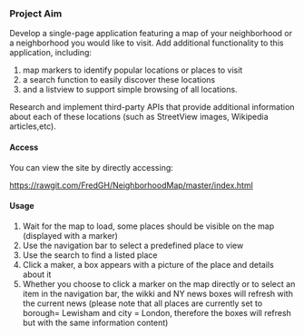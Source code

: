 ### Project Aim

Develop a single-page application featuring a map of your neighborhood or a neighborhood you would like to visit.
Add additional functionality to this application, including:
1. map markers to identify popular locations or places to visit
2. a search function to easily discover these locations
3. and a listview to support simple browsing of all locations.

Research and implement third-party APIs that provide additional information about each of these locations (such as StreetView images, Wikipedia articles,etc).

#### Access

You can view the site by directly accessing:

https://rawgit.com/FredGH/NeighborhoodMap/master/index.html

#### Usage

1. Wait for the map to load, some places should be visible on the map (displayed with a marker)
2. Use the navigation bar to select a predefined place to view
3. Use the search to find a listed place
4. Click a maker, a box appears with a picture of the place and details about it
5. Whether you choose to click a marker on the map directly or to select an item in the navigation bar, the wikki and NY news boxes will refresh with the current news
(please note that all places are currently set to borough= Lewisham and city = London, therefore the boxes will refresh but with the same information content)